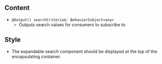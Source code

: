 
## Content
* `@Output() searchCriteria$: BehaviorSubject<any>`
    * Outputs search values for consumers to subscribe to


## Style

* The expandable search component should be displayed at the top of the encapsulating container.